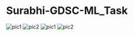 # Surabhi-GDSC-ML_Task
![pic1](https://github.com/surabhiwaingankar/Surabhi-GDSC-ML_Task/assets/128281067/849268cc-21ab-495f-b56b-2b9b334ab847)
![pic2](https://github.com/surabhiwaingankar/Surabhi-GDSC-ML_Task/assets/128281067/721c8ac9-2949-4573-9f05-d8a1d205084a)
![pic1](https://github.com/surabhiwaingankar/Surabhi-GDSC-ML_Task/assets/128281067/4447a3c4-b07c-4221-93ef-1fa83cae3b46)
![pic2](https://github.com/surabhiwaingankar/Surabhi-GDSC-ML_Task/assets/128281067/c0d60eb2-49e3-43da-a230-3a4759fe2f74)

